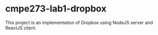 # cmpe273-lab1-dropbox

This project is an implementation of Dropbox using NodeJS server and ReactJS client.
